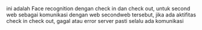 ini adalah Face recognition dengan check in dan check out, untuk second web sebagai komunikasi dengan web secondweb tersebut, jika ada aktifitas check in check out, gagal atau error server pasti selalu ada komunikasi
